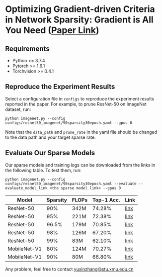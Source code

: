 # Optimizing Gradient-driven Criteria in Network Sparsity: Gradient is All You Need ([Paper Link](https://arxiv.org/abs/2201.12826))

## Requirements

- Python >= 3.7.4
- Pytorch >= 1.6.1
- Torchvision >= 0.4.1

## Reproduce the Experiment Results

Select a configuration file in `configs` to reproduce the experiment results reported in the paper. For example, to prune ResNet-50 on ImageNet dataset, run:

   `python imagenet.py --config configs/resnet50_imagenet/90sparsity30epoch.yaml --gpus 0`

   Note that the `data_path` and `prune_rate` in the yaml file should be changed to the data path and your target sparse rate. 

## Evaluate Our Sparse Models

Our sparse models and training logs can be downloaded from the links in the following table. To test them, run:

`python imagenet.py --config configs/resnet50_imagenet/90sparsity30epoch.yaml --evaluate --evaluate_model_link <the sparse model link> --gpus 0`

| Model | Sparsity | FLOPs | Top-1 Acc. | Link |
| --- | --- | --- | --- | --- |
| ResNet-50 | 90% | 342M | 74.28% | [link](https://drive.google.com/drive/folders/1llzxQOp55QcAlPd9tKV2Dl3Mu7vaCdf7?usp=sharing) |
| ResNet-50 | 95% | 221M | 72.38% | [link](https://drive.google.com/drive/folders/17TbqUl1K7MODB1vAY87JNHE0nw_qysXn?usp=sharing) |
| ResNet-50 | 96.5% | 179M | 70.85% | [link](https://drive.google.com/drive/folders/1Cmd8E6IPXxWOJh_EpaOAExLbeY1_UNGD?usp=sharing) |
| ResNet-50 | 98% | 126M | 67.20% | [link](https://drive.google.com/drive/folders/11hGczoGg3db0VvUteNY42oiqLWBZwHUG?usp=sharing) |
| ResNet-50 | 99% | 83M | 62.10% | [link](https://drive.google.com/drive/folders/1t-0zrR0pudTpqSN2rqH1sAbrdBPlpUdp?usp=sharing) |
| MobileNet-V1 | 80% | 124M | 70.27% | [link](https://drive.google.com/drive/folders/1AdhfHTsr1SFdphhaGh-mjzIFo7ZTjnwU?usp=sharing) |
| MobileNet-V1 | 90% | 80M | 66.80% | [link](https://drive.google.com/drive/folders/1DU9x2YAAFvTwajT76yjIqzb8QqyOSXYk?usp=sharing) |

Any problem, feel free to contact yuxinzhang@stu.xmu.edu.cn
